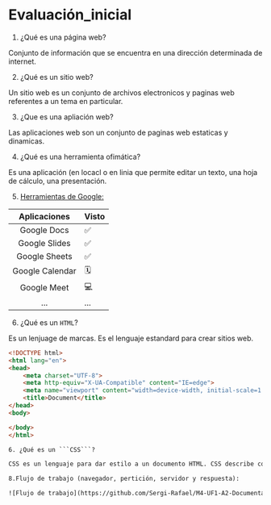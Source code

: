 # Evaluación_inicial
1. ¿Qué es una página web?

Conjunto de información que se encuentra en una dirección determinada de internet.

2. ¿Qué es un sitio web? 

Un sitio web es un conjunto de archivos electronicos y paginas web referentes a un tema en 
particular.

3. ¿Que es una apliación web? 

Las aplicaciones web son un conjunto de paginas web estaticas y dinamicas.

4. ¿Qué es una herramienta ofimática?

Es una aplicación (en locacl o en linia que permite editar un texto, una hoja de cálculo, una presentación.

5. [Herramientas de Google:](https://www.google.com/intl/es-419/chrome/browser-tools/ "Haz clic aqui para visitar las herramientas de google")


| Aplicaciones | Visto |
|:------------:| ----- |
| Google Docs | ✅ |
| Google Slides | ✅ | 
| Google Sheets | ✅ |
| Google Calendar | 🗓️ |
| Google Meet | 💻 |
| ... | ... |


6. ¿Qué es un ```HTML```?

Es un lenjuage de marcas. Es el lenguaje estandard para crear sitios web.

```html
<!DOCTYPE html>
<html lang="en">
<head>
    <meta charset="UTF-8">
    <meta http-equiv="X-UA-Compatible" content="IE=edge">
    <meta name="viewport" content="width=device-width, initial-scale=1.0">
    <title>Document</title>
</head>
<body>

</body>
</html>

6. ¿Qué es un ```CSS```?

CSS es un lenguaje para dar estilo a un documento HTML. CSS describe como los elementos HTML deberian ser mostrados.

8.Flujo de trabajo (navegador, pertición, servidor y respuesta):

![Flujo de trabajo](https://github.com/Sergi-Rafael/M4-UF1-A2-DocumentarConMarkdown/blob/main/Flujo_de_trabajo.png "Haciendo clic vas a la foto")
